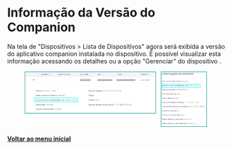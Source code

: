 # Informação da Versão do Companion

Na tela de "Dispositivos > Lista de Dispositivos" agora será exibida a versão do aplicativo companion instalada no dispositivo. É possível visualizar esta informação acessando os detalhes ou a opção "Gerenciar" do dispositivo .

<figure><img src="../../.gitbook/assets/image (96).png" alt=""><figcaption></figcaption></figure>

[**Voltar ao menu inicial** ](./)
